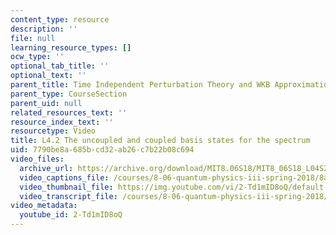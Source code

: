```yaml
---
content_type: resource
description: ''
file: null
learning_resource_types: []
ocw_type: ''
optional_tab_title: ''
optional_text: ''
parent_title: Time Independent Perturbation Theory and WKB Approximation
parent_type: CourseSection
parent_uid: null
related_resources_text: ''
resource_index_text: ''
resourcetype: Video
title: L4.2 The uncoupled and coupled basis states for the spectrum
uid: 7790be8a-685b-cd32-ab26-c7b22b08c694
video_files:
  archive_url: https://archive.org/download/MIT8.06S18/MIT8_06S18_L04S2_300k.mp4
  video_captions_file: /courses/8-06-quantum-physics-iii-spring-2018/8a33eb1372935cc8b6a16237a5159b2a_2-Td1mID8oQ.vtt
  video_thumbnail_file: https://img.youtube.com/vi/2-Td1mID8oQ/default.jpg
  video_transcript_file: /courses/8-06-quantum-physics-iii-spring-2018/9e97c056d8067c1cfb4cb4d0c4a9107d_2-Td1mID8oQ.pdf
video_metadata:
  youtube_id: 2-Td1mID8oQ
---
```

